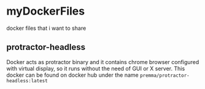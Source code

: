 # myDockerFiles
docker files that i want to share

## protractor-headless
Docker acts as protractor binary and it contains chrome browser configured with virtual display, so it runs without the need of GUI or X server. This docker can be found on docker hub under the name ```premma/protractor-headless:latest```

